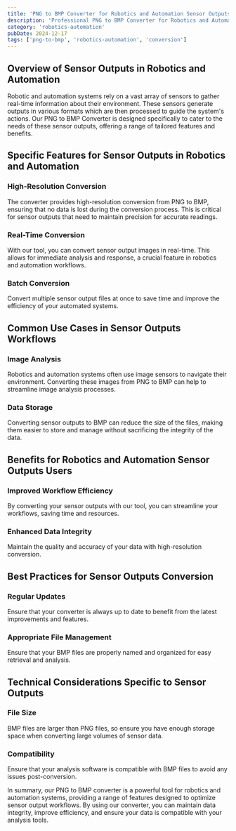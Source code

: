 ```yaml
---
title: 'PNG to BMP Converter for Robotics and Automation Sensor Outputs'
description: 'Professional PNG to BMP Converter for Robotics and Automation Sensor Outputs. Optimized for Robotics and Automation sensor outputs workflows.'
category: 'robotics-automation'
pubDate: 2024-12-17
tags: ['png-to-bmp', 'robotics-automation', 'conversion']
---
```


## Overview of Sensor Outputs in Robotics and Automation

Robotic and automation systems rely on a vast array of sensors to gather real-time information about their environment. These sensors generate outputs in various formats which are then processed to guide the system's actions. Our PNG to BMP Converter is designed specifically to cater to the needs of these sensor outputs, offering a range of tailored features and benefits.

## Specific Features for Sensor Outputs in Robotics and Automation

### High-Resolution Conversion

The converter provides high-resolution conversion from PNG to BMP, ensuring that no data is lost during the conversion process. This is critical for sensor outputs that need to maintain precision for accurate readings.

### Real-Time Conversion

With our tool, you can convert sensor output images in real-time. This allows for immediate analysis and response, a crucial feature in robotics and automation workflows.

### Batch Conversion

Convert multiple sensor output files at once to save time and improve the efficiency of your automated systems.

## Common Use Cases in Sensor Outputs Workflows

### Image Analysis

Robotics and automation systems often use image sensors to navigate their environment. Converting these images from PNG to BMP can help to streamline image analysis processes.

### Data Storage

Converting sensor outputs to BMP can reduce the size of the files, making them easier to store and manage without sacrificing the integrity of the data.

## Benefits for Robotics and Automation Sensor Outputs Users

### Improved Workflow Efficiency

By converting your sensor outputs with our tool, you can streamline your workflows, saving time and resources.

### Enhanced Data Integrity

Maintain the quality and accuracy of your data with high-resolution conversion.

## Best Practices for Sensor Outputs Conversion

### Regular Updates

Ensure that your converter is always up to date to benefit from the latest improvements and features.

### Appropriate File Management

Ensure that your BMP files are properly named and organized for easy retrieval and analysis.

## Technical Considerations Specific to Sensor Outputs

### File Size

BMP files are larger than PNG files, so ensure you have enough storage space when converting large volumes of sensor data.

### Compatibility

Ensure that your analysis software is compatible with BMP files to avoid any issues post-conversion.

In summary, our PNG to BMP converter is a powerful tool for robotics and automation systems, providing a range of features designed to optimize sensor output workflows. By using our converter, you can maintain data integrity, improve efficiency, and ensure your data is compatible with your analysis tools.